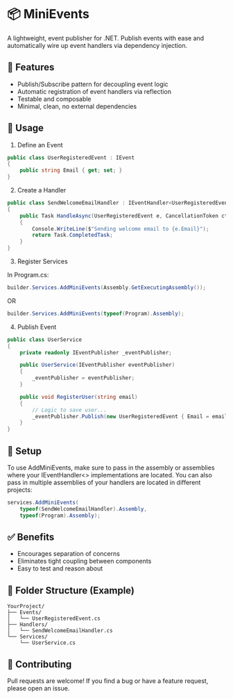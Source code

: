 # 📦 MiniEvents
A lightweight, event publisher for .NET. Publish events with ease and automatically wire up event handlers via dependency injection.

## 🚀 Features
- Publish/Subscribe pattern for decoupling event logic
- Automatic registration of event handlers via reflection
- Testable and composable
- Minimal, clean, no external dependencies

## 📄 Usage
1. Define an Event

``` C#
public class UserRegisteredEvent : IEvent
{
    public string Email { get; set; }
}
```
2. Create a Handler
```C#
public class SendWelcomeEmailHandler : IEventHandler<UserRegisteredEvent>
{
    public Task HandleAsync(UserRegisteredEvent e, CancellationToken ct)
    {
        Console.WriteLine($"Sending welcome email to {e.Email}");
        return Task.CompletedTask;
    }
}
```
3. Register Services

In Program.cs:

```C#
builder.Services.AddMiniEvents(Assembly.GetExecutingAssembly());
```
OR
```C#
builder.Services.AddMiniEvents(typeof(Program).Assembly);
```
4. Publish Event
```C#
public class UserService
{
    private readonly IEventPublisher _eventPublisher;

    public UserService(IEventPublisher eventPublisher)
    {
        _eventPublisher = eventPublisher;
    }

    public void RegisterUser(string email)
    {
        // Logic to save user...
        _eventPublisher.Publish(new UserRegisteredEvent { Email = email });
    }
}
```
## 🔧 Setup
To use AddMiniEvents, make sure to pass in the assembly or assemblies where your IEventHandler<> implementations are located. You can also pass in multiple assemblies of your handlers are located in different projects:
```C#
services.AddMiniEvents(
    typeof(SendWelcomeEmailHandler).Assembly, 
    typeof(Program).Assembly);
```

## ✅ Benefits
- Encourages separation of concerns
- Eliminates tight coupling between components
- Easy to test and reason about

## 📂 Folder Structure (Example)
```
YourProject/
├── Events/
│   └── UserRegisteredEvent.cs
├── Handlers/
│   └── SendWelcomeEmailHandler.cs
└── Services/
    └── UserService.cs
```

## 💬 Contributing
Pull requests are welcome! If you find a bug or have a feature request, please open an issue.